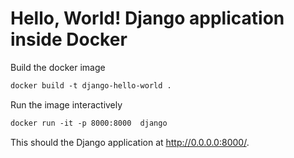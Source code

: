 # Hello, World! Django application inside Docker

Build the docker image

```Dockerfile
docker build -t django-hello-world .
```

Run the image interactively

```Dockerfile
docker run -it -p 8000:8000  django
```

This should the Django application at http://0.0.0.0:8000/.
